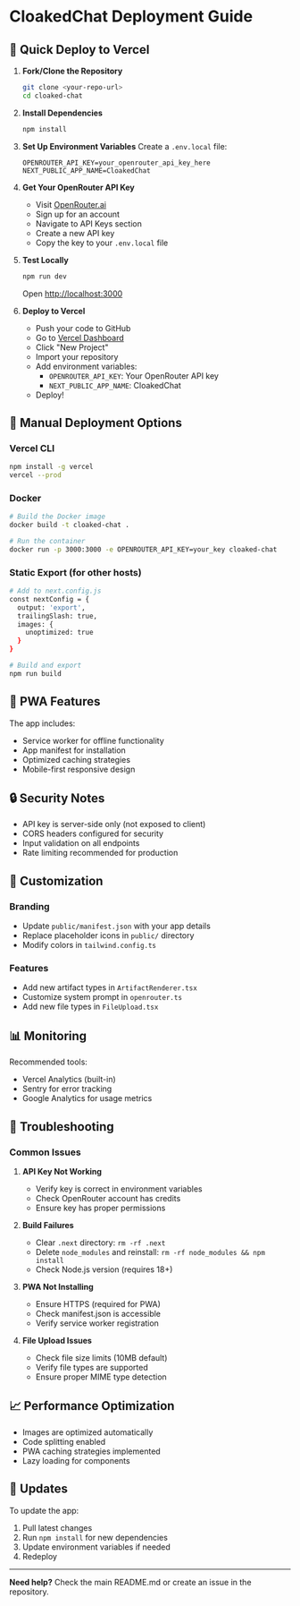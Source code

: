 # CloakedChat Deployment Guide

## 🚀 Quick Deploy to Vercel

1. **Fork/Clone the Repository**
   ```bash
   git clone <your-repo-url>
   cd cloaked-chat
   ```

2. **Install Dependencies**
   ```bash
   npm install
   ```

3. **Set Up Environment Variables**
   Create a `.env.local` file:
   ```env
   OPENROUTER_API_KEY=your_openrouter_api_key_here
   NEXT_PUBLIC_APP_NAME=CloakedChat
   ```

4. **Get Your OpenRouter API Key**
   - Visit [OpenRouter.ai](https://openrouter.ai)
   - Sign up for an account
   - Navigate to API Keys section
   - Create a new API key
   - Copy the key to your `.env.local` file

5. **Test Locally**
   ```bash
   npm run dev
   ```
   Open [http://localhost:3000](http://localhost:3000)

6. **Deploy to Vercel**
   - Push your code to GitHub
   - Go to [Vercel Dashboard](https://vercel.com/dashboard)
   - Click "New Project"
   - Import your repository
   - Add environment variables:
     - `OPENROUTER_API_KEY`: Your OpenRouter API key
     - `NEXT_PUBLIC_APP_NAME`: CloakedChat
   - Deploy!

## 🔧 Manual Deployment Options

### Vercel CLI
```bash
npm install -g vercel
vercel --prod
```

### Docker
```bash
# Build the Docker image
docker build -t cloaked-chat .

# Run the container
docker run -p 3000:3000 -e OPENROUTER_API_KEY=your_key cloaked-chat
```

### Static Export (for other hosts)
```bash
# Add to next.config.js
const nextConfig = {
  output: 'export',
  trailingSlash: true,
  images: {
    unoptimized: true
  }
}

# Build and export
npm run build
```

## 📱 PWA Features

The app includes:
- Service worker for offline functionality
- App manifest for installation
- Optimized caching strategies
- Mobile-first responsive design

## 🔒 Security Notes

- API key is server-side only (not exposed to client)
- CORS headers configured for security
- Input validation on all endpoints
- Rate limiting recommended for production

## 🎨 Customization

### Branding
- Update `public/manifest.json` with your app details
- Replace placeholder icons in `public/` directory
- Modify colors in `tailwind.config.ts`

### Features
- Add new artifact types in `ArtifactRenderer.tsx`
- Customize system prompt in `openrouter.ts`
- Add new file types in `FileUpload.tsx`

## 📊 Monitoring

Recommended tools:
- Vercel Analytics (built-in)
- Sentry for error tracking
- Google Analytics for usage metrics

## 🚨 Troubleshooting

### Common Issues

1. **API Key Not Working**
   - Verify key is correct in environment variables
   - Check OpenRouter account has credits
   - Ensure key has proper permissions

2. **Build Failures**
   - Clear `.next` directory: `rm -rf .next`
   - Delete `node_modules` and reinstall: `rm -rf node_modules && npm install`
   - Check Node.js version (requires 18+)

3. **PWA Not Installing**
   - Ensure HTTPS (required for PWA)
   - Check manifest.json is accessible
   - Verify service worker registration

4. **File Upload Issues**
   - Check file size limits (10MB default)
   - Verify file types are supported
   - Ensure proper MIME type detection

## 📈 Performance Optimization

- Images are optimized automatically
- Code splitting enabled
- PWA caching strategies implemented
- Lazy loading for components

## 🔄 Updates

To update the app:
1. Pull latest changes
2. Run `npm install` for new dependencies
3. Update environment variables if needed
4. Redeploy

---

**Need help?** Check the main README.md or create an issue in the repository.